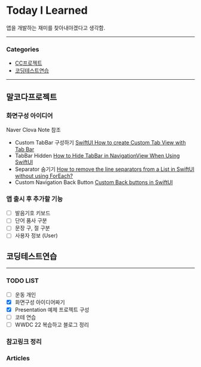 # Today I Learned
앱을 개발하는 재미를 찾아내야겠다고 생각함.

---

### Categories
- [CC프로젝트](#말코다프로젝트)
- [코딩테스트연습](#코딩테스트연습)

---

## 말코다프로젝트
### 화면구성 아이디어
Naver Clova Note 참조
* Custom TabBar 구성하기 
    [SwiftUI How to create Custom Tab View with Tab Bar](https://www.youtube.com/watch?v=9lVLFlyaiq4)
* TabBar Hidden
    [How to Hide TabBar in NavigationView When Using SwiftUI](https://github.com/TreatTrick/Hide-TabBar-In-SwiftUI)
* Separator 숨기기
    [How to remove the line separators from a List in SwiftUI without using ForEach?](https://stackoverflow.com/questions/56553672/how-to-remove-the-line-separators-from-a-list-in-swiftui-without-using-foreach)
* Custom Navigation Back Button
    [Custom Back buttons in SwiftUI](https://daringsnowball.net/articles/swiftui-custom-back-buttons/)
### 앱 출시 후 추가할 기능
- [ ] 발음기호 키보드
- [ ] 단어 품사 구분
- [ ] 문장 구, 절 구분 
- [ ] 사용자 정보 (User)

## 코딩테스트연습
[]()

---

### TODO LIST
- [ ] 운동 개인
- [x] 화면구성 아이디어짜기
- [x] Presentation 예제 프로젝트 구성
- [ ] 코테 연습
- [ ] WWDC 22 복습하고 블로그 정리 

### 참고링크 정리


### Articles